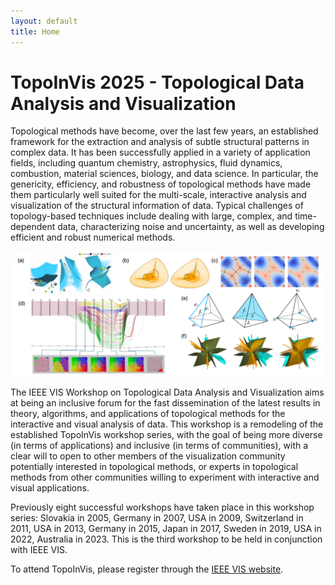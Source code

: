 ```yaml
---
layout: default
title: Home
---
```


# TopoInVis 2025 - Topological Data Analysis and Visualization


Topological methods have become, over the last few years, an established 
framework for the extraction and analysis of subtle structural patterns in complex data. 
It has been successfully applied in a variety of application fields, including 
quantum chemistry, astrophysics, fluid dynamics, combustion, material sciences, 
biology, and data science. In particular, the genericity, efficiency, and robustness 
of topological methods have made them particularly well suited for the multi-scale, 
interactive analysis and visualization of the structural information of data.
Typical challenges of topology-based techniques include dealing with large, 
complex, and time-dependent data, characterizing noise and uncertainty, as well 
as developing efficient and robust numerical methods.

<img id="teasers" src="assets/teaser.png" />

The IEEE VIS Workshop on Topological Data Analysis and Visualization aims at being 
an inclusive forum for the fast dissemination of the latest results in theory, 
algorithms, and applications of topological methods for the interactive and visual 
analysis of data. This workshop is a remodeling of the established TopoInVis workshop 
series, with the goal of being more diverse (in terms of applications) and inclusive 
(in terms of communities), with a clear will to open to other members of the visualization 
community potentially interested in topological methods, or experts in topological methods 
from other communities willing to experiment with interactive and visual applications.

Previously eight successful workshops have taken place in this workshop series: 
Slovakia in 2005, Germany in 2007, USA in 2009, Switzerland in 2011, USA in 2013, 
Germany in 2015, Japan in 2017, Sweden in 2019, USA in 2022, Australia in 2023. This is the third workshop 
to be held in conjunction with IEEE VIS.

To attend TopoInVis, please register through the [IEEE VIS website](http://ieeevis.org/year/2025/info/registration/conference-registration).
